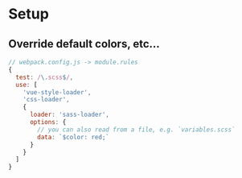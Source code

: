 # Setup

## Override default colors, etc...

```js
// webpack.config.js -> module.rules
{
  test: /\.scss$/,
  use: [
    'vue-style-loader',
    'css-loader',
    {
      loader: 'sass-loader',
      options: {
        // you can also read from a file, e.g. `variables.scss`
        data: `$color: red;`
      }
    }
  ]
}
```

